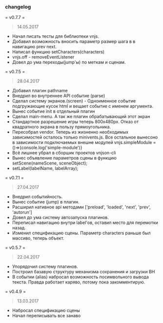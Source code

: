 ### changelog
= v0.7.7 =
> 14.05.2017
  * Начал писать тесты для библиотеки vnjs.
  * Добавил возможность вносить параметр размер шага в в навигацию prev next.
  * Написал функцию setCharacters(characters)
  * vnjs.off - removeEventListener
  * Довел до ума переходы(jump'ы) по меткам и сценам.

= v0.7.5 =
> 28.04.2017
  * Добавил плагин pathname
  * Внедрил во внутреннее API событие (parse) 
  * Сделал систему экранов.(screen) - Одноименное событие
    подгружающие кусок html и вещает событие с именем аргумента.
  * Вынес событие init в отдельный плагин
  * Сделал main-menu. А так же плагин обрабатывающий этот экран
  * Стандартное разрешение игры теперь 800x480px. Отказ от квадратного экрана в пользу прямоугольника. 
  * Пересобрал vendor. Теперь из жизненно необходимых зависимостей осталось только minivents.js. Все остальное вынесоно в зависимости подключаемых внешне модулей vnjs.simpleModule = ()=>{console.log('simple-module')}
  * Всё лишнее убрал в сборшик проектов vnjson-cli
  * Вынес объявление параметров сцены в функцию setScene(nameScene, sceneObject);
  * setLabel(labelName, labelArray);


= v0.7.1 =
> 27.04.2017
  * Внедрил событийность. 
  * Вынес событие (jump) в плагин.
  * Расширил нативное api методами ['preload', 'loaded', 'next', 'prev', 'autorun']
  * Довел до ума систему автозапуска плагинов.
  * Переписал навигацию внутри label'ов, оставил место для перемотки назад. 
  * Изменил спецификацию сцены. Параметр characters раньше был массиво, теперь объект.

= v0.5.7 =
> 22.04.2017
  * Упорядочил систему плагинов. 
  * Построил базавую структуру механизма сохранения и загрузки ВН
  * В событии (alias) набросал возможность посимвольного вывода текста. Правда работает каряво, потому пока закомментирую.

= v0.4.9 =  
> 13.03.2017
  * Набросал спецификацию сцены
  * Начал переписывать все занаво

